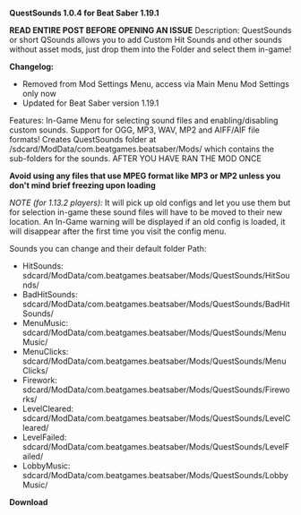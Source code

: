 __**QuestSounds 1.0.4 for Beat Saber 1.19.1**__

**READ ENTIRE POST BEFORE OPENING AN ISSUE**
Description:
QuestSounds or short QSounds allows you to add Custom Hit Sounds and other sounds without asset mods, 
just drop them into the Folder and select them in-game!

__**Changelog:**__ 
- Removed from Mod Settings Menu, access via Main Menu Mod Settings only now
- Updated for Beat Saber version 1.19.1

Features:
  In-Game Menu for selecting sound files and enabling/disabling custom sounds.
  Support for OGG, MP3, WAV, MP2 and AIFF/AIF file formats!
  Creates QuestSounds folder at /sdcard/ModData/com.beatgames.beatsaber/Mods/ 
  which contains the sub-folders for the sounds.
  AFTER YOU HAVE RAN THE MOD ONCE
  
  **Avoid using any files that use MPEG format like MP3 or MP2 unless you don't mind brief freezing upon loading**
  
*NOTE (for 1.13.2 players):*
It will pick up old configs and let you use them but for selection in-game these sound files will have to be moved to their new location.
An In-Game warning will be displayed if an old config is loaded, it will disappear after the first time you visit the config menu.
  
Sounds you can change and their default folder Path:
-  HitSounds:        sdcard/ModData/com.beatgames.beatsaber/Mods/QuestSounds/HitSounds/
-  BadHitSounds:		sdcard/ModData/com.beatgames.beatsaber/Mods/QuestSounds/BadHitSounds/
-  MenuMusic:		sdcard/ModData/com.beatgames.beatsaber/Mods/QuestSounds/MenuMusic/
-  MenuClicks:		sdcard/ModData/com.beatgames.beatsaber/Mods/QuestSounds/MenuClicks/
-  Firework:         sdcard/ModData/com.beatgames.beatsaber/Mods/QuestSounds/Fireworks/
-  LevelCleared:		sdcard/ModData/com.beatgames.beatsaber/Mods/QuestSounds/LevelCleared/
-  LevelFailed:		sdcard/ModData/com.beatgames.beatsaber/Mods/QuestSounds/LevelFailed/
-  LobbyMusic:		sdcard/ModData/com.beatgames.beatsaber/Mods/QuestSounds/LobbyMusic/


__**Download**__